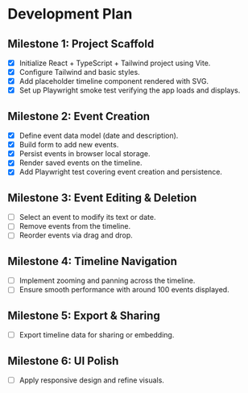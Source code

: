 # Development Plan

## Milestone 1: Project Scaffold
- [x] Initialize React + TypeScript + Tailwind project using Vite.
- [x] Configure Tailwind and basic styles.
- [x] Add placeholder timeline component rendered with SVG.
- [x] Set up Playwright smoke test verifying the app loads and displays.

## Milestone 2: Event Creation
- [x] Define event data model (date and description).
- [x] Build form to add new events.
- [x] Persist events in browser local storage.
- [x] Render saved events on the timeline.
- [x] Add Playwright test covering event creation and persistence.

## Milestone 3: Event Editing & Deletion
- [ ] Select an event to modify its text or date.
- [ ] Remove events from the timeline.
- [ ] Reorder events via drag and drop.

## Milestone 4: Timeline Navigation
- [ ] Implement zooming and panning across the timeline.
- [ ] Ensure smooth performance with around 100 events displayed.

## Milestone 5: Export & Sharing
- [ ] Export timeline data for sharing or embedding.

## Milestone 6: UI Polish
- [ ] Apply responsive design and refine visuals.

